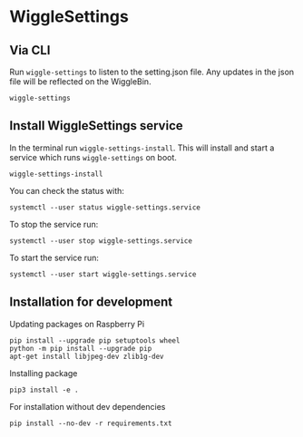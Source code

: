 # WiggleSettings

## Via CLI

Run `wiggle-settings` to listen to the setting.json file. Any updates in the json file will be reflected on the WiggleBin.

```
wiggle-settings
```

## Install WiggleSettings service

In the terminal run `wiggle-settings-install`. This will install and start a service which runs `wiggle-settings` on boot.

```
wiggle-settings-install
```


You can check the status with:

```
systemctl --user status wiggle-settings.service
```

To stop the service run:

```
systemctl --user stop wiggle-settings.service
```

To start the service run:

```
systemctl --user start wiggle-settings.service
```

## Installation for development

Updating packages on Raspberry Pi
```
pip install --upgrade pip setuptools wheel
python -m pip install --upgrade pip
apt-get install libjpeg-dev zlib1g-dev
```

Installing package
```
pip3 install -e .
```

For installation without dev dependencies
```
pip install --no-dev -r requirements.txt
```